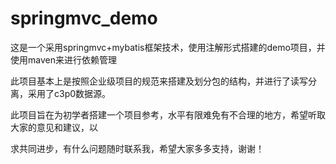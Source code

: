 # springmvc_demo
这是一个采用springmvc+mybatis框架技术，使用注解形式搭建的demo项目，并使用maven来进行依赖管理

此项目基本上是按照企业级项目的规范来搭建及划分包的结构，并进行了读写分离，采用了c3p0数据源。

此项目旨在为初学者搭建一个项目参考，水平有限难免有不合理的地方，希望听取大家的意见和建议，以

求共同进步，有什么问题随时联系我，希望大家多多支持，谢谢！
